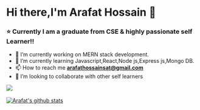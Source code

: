 # Hi there,I'm  Arafat Hossain 👋

### ⭐  Currently I am a graduate from CSE  & highly passionate self Learner!!

- 🔭 I’m currently working on MERN stack development.
- 🌱 I’m currently learning Javascript,React,Node js,Express js,Mongo DB. 
- 📫 How to reach me **arafathossainsat@gmail.com**
- 👯 I’m looking to collaborate with other self learners



<a href="https://github.com/ArafatHossain403/github-readme-stats">
  <img align="center" src="https://github-readme-stats.anuraghazra1.vercel.app/api/top-langs/?username=ArafatHossain403&layout=compact&theme=material-palenight" />
</a>

<br />
<br />

<a href="https://github.com/ArafatHossain403/github-readme-stats">
  <img align="center" src="https://github-readme-stats.anuraghazra1.vercel.app/api?username=ArafatHossain403&show_icons=true&include_all_commits=true&theme=material-palenight" alt="Arafat's github stats" />
</a>
